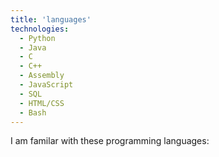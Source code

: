 ```yaml
---
title: 'languages'
technologies:
  - Python
  - Java
  - C
  - C++
  - Assembly
  - JavaScript
  - SQL
  - HTML/CSS
  - Bash
---
```


I am familar with these programming languages:
